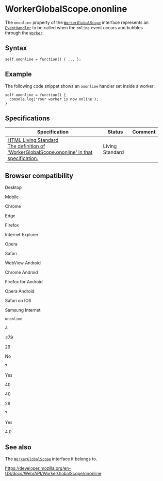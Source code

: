 WorkerGlobalScope.ononline
==========================

The `ononline` property of the [`WorkerGlobalScope`](../workerglobalscope) interface represents an [`EventHandler`](https://developer.mozilla.org/en-US/docs/Web/Events/Event_handlers) to be called when the `online` event occurs and bubbles through the [`Worker`](../worker).

Syntax
------

    self.ononline = function() { ... };

Example
-------

The following code snippet shows an `ononline` handler set inside a worker:

    self.ononline = function() {
      console.log('Your worker is now online');
    }

Specifications
--------------

<table><thead><tr class="header"><th>Specification</th><th>Status</th><th>Comment</th></tr></thead><tbody><tr class="odd"><td><a href="https://html.spec.whatwg.org/multipage/#handler-workerglobalscope-ononline">HTML Living Standard<br />
<span class="small">The definition of 'WorkerGlobalScope.ononline' in that specification.</span></a></td><td><span class="spec-living">Living Standard</span></td><td></td></tr></tbody></table>

Browser compatibility
---------------------

Desktop

Mobile

Chrome

Edge

Firefox

Internet Explorer

Opera

Safari

WebView Android

Chrome Android

Firefox for Android

Opera Android

Safari on IOS

Samsung Internet

`ononline`

4

≤79

29

No

?

Yes

40

40

29

?

Yes

4.0

See also
--------

The [`WorkerGlobalScope`](../workerglobalscope) interface it belongs to.

<a href="https://developer.mozilla.org/en-US/docs/Web/API/WorkerGlobalScope/ononline" class="_attribution-link">https://developer.mozilla.org/en-US/docs/Web/API/WorkerGlobalScope/ononline</a>
